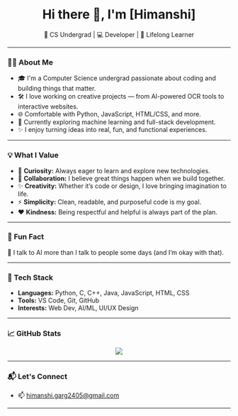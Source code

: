 <h1 align="center">Hi there 👋, I'm [Himanshi]</h1>
<p align="center">🚀 CS Undergrad | 💻 Developer | 🌱 Lifelong Learner</p>

---

### 👨‍💻 About Me

- 🎓 I'm a Computer Science undergrad passionate about coding and building things that matter.
- 🛠️ I love working on creative projects — from AI-powered OCR tools to interactive websites.
- 🌐 Comfortable with Python, JavaScript, HTML/CSS, and more.
- 🎯 Currently exploring machine learning and full-stack development.
- ✨ I enjoy turning ideas into real, fun, and functional experiences.

---

### 💡 What I Value

- 🧠 **Curiosity:** Always eager to learn and explore new technologies.
- 🤝 **Collaboration:** I believe great things happen when we build together.
- ✨ **Creativity:** Whether it’s code or design, I love bringing imagination to life.
- ⚡ **Simplicity:** Clean, readable, and purposeful code is my goal.
- ❤️ **Kindness:** Being respectful and helpful is always part of the plan.

---

### 🤔 Fun Fact

🤖 I talk to AI more than I talk to people some days (and I’m okay with that).

---

### 🧠 Tech Stack

- **Languages:** Python, C, C++, Java, JavaScript, HTML, CSS
- **Tools:** VS Code, Git, GitHub
- **Interests:** Web Dev, AI/ML, UI/UX Design

---

### 📈 GitHub Stats

<p align="center">
  <img src="https://github-readme-stats.vercel.app/api?username=HimanshiGarg2405&show_icons=true&theme=radical" />
</p>

---

### 📬 Let's Connect

- 📫 [himanshi.garg2405@gmail.com](mailto:himanshi.garg2405@gmail.com)

---
